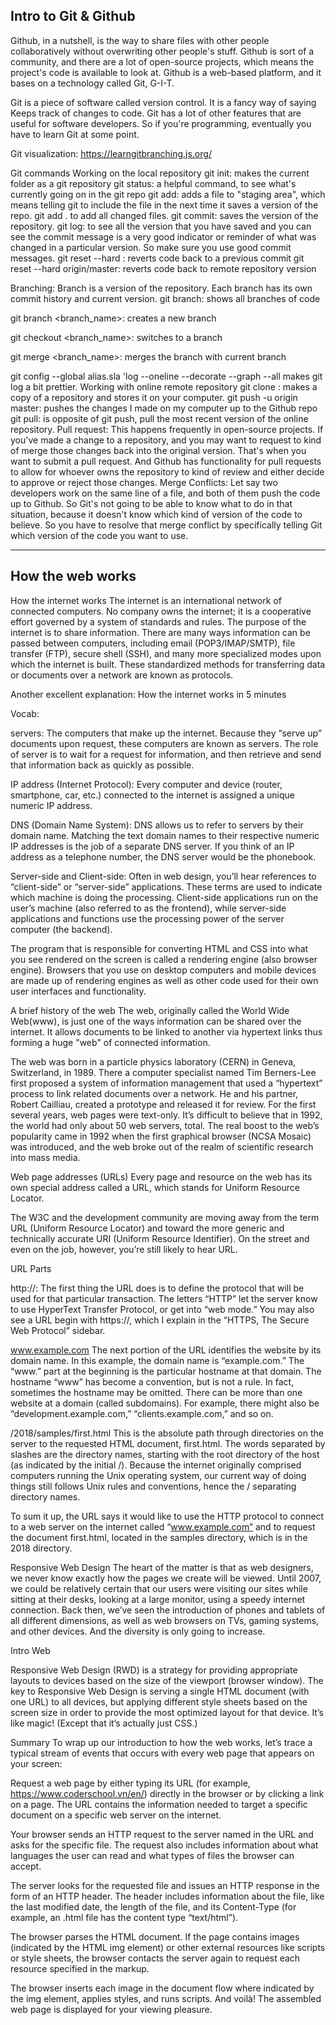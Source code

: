 ## Intro to Git & Github
Github, in a nutshell, is the way to share files with other people collaboratively without overwriting other people's stuff. Github is sort of a community, and there are a lot of open-source projects, which means the project's code is available to look at. Github is a web-based platform, and it bases on a technology called Git, G-I-T.

Git is a piece of software called version control. It is a fancy way of saying Keeps track of changes to code. Git has a lot of other features that are useful for software developers. So if you're programming, eventually you have to learn Git at some point.

Git visualization: https://learngitbranching.js.org/

Git commands
Working on the local repository
git init: makes the current folder as a git repository
git status: a helpful command, to see what's currently going on in the git repo
git add: adds a file to "staging area", which means telling git to include the file in the next time it saves a version of the repo. git add . to add all changed files.
git commit: saves the version of the repository.
git log: to see all the version that you have saved and you can see the commit message is a very good indicator or reminder of what was changed in a particular version. So make sure you use good commit messages.
git reset --hard <commit>: reverts code back to a previous commit
git reset --hard origin/master: reverts code back to remote repository version

Branching: Branch is a version of the repository. Each branch has its own commit history and current version.
git branch: shows all branches of code

git branch <branch_name>: creates a new branch

git checkout <branch_name>: switches to a branch

git merge <branch_name>: merges the branch with current branch

git config --global alias.sla 'log --oneline --decorate --graph --all makes git log a bit prettier.
Working with online remote repository
git clone <url>: makes a copy of a repository and stores it on your computer.
git push -u origin master: pushes the changes I made on my computer up to the Github repo
git pull: is opposite of git push, pull the most recent version of the online repository.
Pull request: This happens frequently in open-source projects. If you've made a change to a repository, and you may want to request to kind of merge those changes back into the original version. That's when you want to submit a pull request. And Github has functionality for pull requests to allow for whoever owns the repository to kind of review and either decide to approve or reject those changes.
Merge Conflicts: Let say two developers work on the same line of a file, and both of them push the code up to Github. So Git's not going to be able to know what to do in that situation, because it doesn't know which kind of version of the code to believe. So you have to resolve that merge conflict by specifically telling Git which version of the code you want to use.

----
## How the web works
How the internet works
The internet is an international network of connected computers. No company owns the internet; it is a cooperative effort governed by a system of standards and rules. The purpose of the internet is to share information. There are many ways information can be passed between computers, including email (POP3/IMAP/SMTP), file transfer (FTP), secure shell (SSH), and many more specialized modes upon which the internet is built. These standardized methods for transferring data or documents over a network are known as protocols.

Another excellent explanation:  How the internet works in 5 minutes

Vocab:

servers: The computers that make up the internet. Because they “serve up” documents upon request, these computers are known as servers. The role of server is to wait for a request for information, and then retrieve and send that information back as quickly as possible.

IP address (Internet Protocol): Every computer and device (router, smartphone, car, etc.) connected to the internet is assigned a unique numeric IP address.

DNS (Domain Name System): DNS allows us to refer to servers by their domain name. Matching the text domain names to their respective numeric IP addresses is the job of a separate DNS server. If you think of an IP address as a telephone number, the DNS server would be the phonebook.

Server-side and Client-side: Often in web design, you’ll hear references to “client-side” or “server-side” applications. These terms are used to indicate which machine is doing the processing. Client-side applications run on the user’s machine (also referred to as the frontend), while server-side applications and functions use the processing power of the server computer (the backend).

The program that is responsible for converting HTML and CSS into what you see rendered on the screen is called a rendering engine (also browser engine). Browsers that you use on desktop computers and mobile devices are made up of rendering engines as well as other code used for their own user interfaces and functionality.

A brief history of the web
The web, originally called the World Wide Web(www), is just one of the ways information can be shared over the internet. It allows documents to be linked to another via hypertext links thus forming a huge "web" of connected information.

The web was born in a particle physics laboratory (CERN) in Geneva, Switzerland, in 1989. There a computer specialist named Tim Berners-Lee first proposed a system of information management that used a “hypertext” process to link related documents over a network. He and his partner, Robert Cailliau, created a prototype and released it for review. For the first several years, web pages were text-only. It’s difficult to believe that in 1992, the world had only about 50 web servers, total. The real boost to the web’s popularity came in 1992 when the first graphical browser (NCSA Mosaic) was introduced, and the web broke out of the realm of scientific research into mass media.

Web page addresses (URLs)
Every page and resource on the web has its own special address called a URL, which stands for Uniform Resource Locator.

The W3C and the development community are moving away from the term URL (Uniform Resource Locator) and toward the more generic and technically accurate URI (Uniform Resource Identifier). On the street and even on the job, however, you’re still likely to hear URL.

URL Parts

http://: The first thing the URL does is to define the protocol that will be used for that particular transaction. The letters “HTTP” let the server know to use HyperText Transfer Protocol, or get into “web mode.” You may also see a URL begin with https://, which I explain in the “HTTPS, The Secure Web Protocol” sidebar.

www.example.com The next portion of the URL identifies the website by its domain name. In this example, the domain name is “example.com.” The “www.” part at the beginning is the particular hostname at that domain. The hostname “www” has become a convention, but is not a rule. In fact, sometimes the hostname may be omitted. There can be more than one website at a domain (called subdomains). For example, there might also be “development.example.com,” “clients.example.com,” and so on.

/2018/samples/first.html This is the absolute path through directories on the server to the requested HTML document, first.html. The words separated by slashes are the directory names, starting with the root directory of the host (as indicated by the initial /). Because the internet originally comprised computers running the Unix operating system, our current way of doing things still follows Unix rules and conventions, hence the / separating directory names.

To sum it up, the URL says it would like to use the HTTP protocol to connect to a web server on the internet called “www.example.com” and to request the document first.html, located in the samples directory, which is in the 2018 directory.

Responsive Web Design
The heart of the matter is that as web designers, we never know exactly how the pages we create will be viewed. Until 2007, we could be relatively certain that our users were visiting our sites while sitting at their desks, looking at a large monitor, using a speedy internet connection. Back then, we’ve seen the introduction of phones and tablets of all different dimensions, as well as web browsers on TVs, gaming systems, and other devices. And the diversity is only going to increase.

Intro Web

Responsive Web Design (RWD) is a strategy for providing appropriate layouts to devices based on the size of the viewport (browser window). The key to Responsive Web Design is serving a single HTML document (with one URL) to all devices, but applying different style sheets based on the screen size in order to provide the most optimized layout for that device. It’s like magic! (Except that it’s actually just CSS.)

Summary
To wrap up our introduction to how the web works, let’s trace a typical stream of events that occurs with every web page that appears on your screen:

Request a web page by either typing its URL (for example, https://www.coderschool.vn/en/) directly in the browser or by clicking a link on a page. The URL contains the information needed to target a specific document on a specific web server on the internet.

Your browser sends an HTTP request to the server named in the URL and asks for the specific file. The request also includes information about what languages the user can read and what types of files the browser can accept.

The server looks for the requested file and issues an HTTP response in the form of an HTTP header. The header includes information about the file, like the last modified date, the length of the file, and its Content-Type (for example, an .html file has the content type “text/html”).

The browser parses the HTML document. If the page contains images (indicated by the HTML img element) or other external resources like scripts or style sheets, the browser contacts the server again to request each resource specified in the markup.

The browser inserts each image in the document flow where indicated by the img element, applies styles, and runs scripts. And voilà! The assembled web page is displayed for your viewing pleasure.